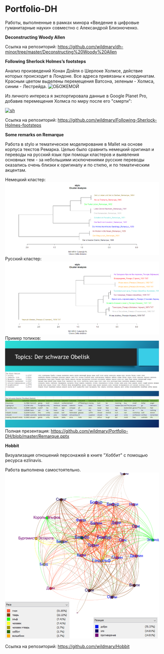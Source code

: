 # Portfolio-DH
Работы, выполненные в рамках минора «Введение в цифровые гуманитарные науки» совместно с Александрой Близнюченко.


**Deconstructing Woody Allen**

Ссылка на репозиторий: https://github.com/wildmary/dh-minor/tree/master/Deconstructing%20Woody%20Allen 


**Following Sherlock Holmes’s footsteps**

Анализ  произведений Конан Дойля о Шерлоке Холмсе, действие которых происходит в Лондоне. 
Все адреса привязаны к координатам.
Красным цветом выделены перемещения Ватсона, зеленым - Холмса, синим - Лестрейда.
![ОБОЖЕМОЙ](https://github.com/wildmary/Following-Sherlock-Holmes-footsteps/blob/master/Ресурс%203%404x.png)

Из личного интереса я экспортировала данные в Google Planet Pro, добавив перемещения Холмса по миру после его "смерти":

[![sh](http://img.youtube.com/vi/2-Alh8kRXs4/0.jpg)](http://www.youtube.com/watch?v=2-Alh8kRXs4 "")

Ссылка на репозиторий: https://github.com/wildmary/Following-Sherlock-Holmes-footsteps



**Some remarks on Remarque**

Работа в stylo и тематическое моделирование в Mallet на основе корпуса текстов Ремарка. Целью было сравнить немецкий оригинал и переводы на русский язык при помощи кластеров и выявления основных тем - за небольшими исключениями русские переводы оказались очень близки к оригиналу и по стилю, и по тематическим акцентам.

Немецкий кластер:
![ОБОЖЕМОЙ](https://github.com/wildmary/Portfolio-DH/blob/master/Рисунок2.png)
Русский кластер:
![ОБОЖЕМОЙ](https://github.com/wildmary/Portfolio-DH/blob/master/Рисунок1.png)
Пример топиков:
![ОБОЖЕМОЙ](https://github.com/wildmary/Portfolio-DH/blob/master/LfF1U-tib64.jpg)
Полная презентация: https://github.com/wildmary/Portfolio-DH/blob/master/Remarque.pptx



**Hobbit**

Визуализация отношений персонажей в книге "Хоббит" с помощью ресурса ezlinavis.

Работа выполнена самостоятельно.
![ОБОЖЕМОЙ](https://github.com/wildmary/Hobbit/blob/master/хоббит.png)

Ссылка на репозиторий: https://github.com/wildmary/Hobbit
